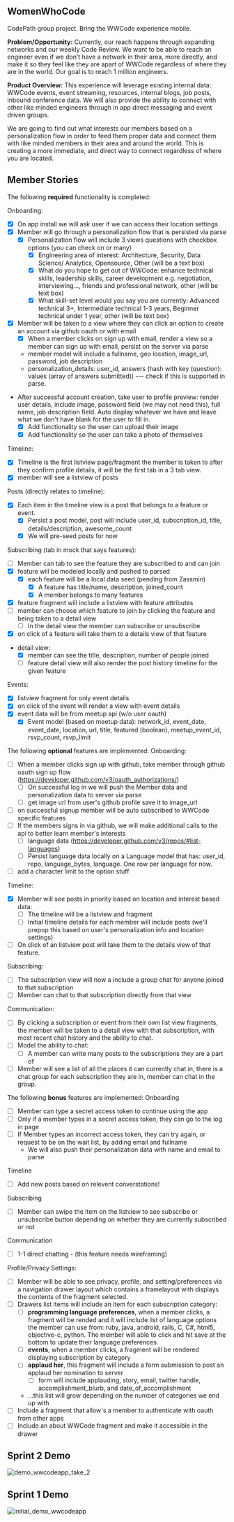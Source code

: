 ## WomenWhoCode
CodePath group project. Bring the WWCode experience mobile. 

**Problem/Opportunity:** Currently, our reach happens through expanding networks 
and our weekly Code Review. We want to be able to reach an engineer even if we 
don’t have a network in their area, more directly, and make it so they feel like 
they are apart of WWCode regardless of where they are in the world. Our goal is 
to reach 1 million engineers.  

**Product Overview:** This experience will leverage existing internal data: 
WWCode events, event streaming, resources, internal blogs, job posts, inbound 
conference data. We will also provide the ability to connect with other like 
minded engineers through in app direct messaging and event driven groups. 

We are going to find out what interests our members based on a personalization 
flow in order to feed them proper data and connect them with like minded members 
in their area and around the world. This is creating a more immediate, and 
direct way to connect regardless of where you are located.

## Member Stories

The following **required** functionality is completed:

Onboarding:
* [X] On app install we will ask user if we can access their location settings
* [X] Member will go through a personalization flow that is persisted via parse
  * [X] Personalization flow will include 3 views questions with checkbox options (you 
  can check on or many)
    * [X] Engineering area of interest: Architecture, Security, Data Science/ 
    Analytics, Opensource, Other (will be a text box)
    * [X] What do you hope to get out of WWCode: enhance technical skills, 
    leadership skills, career development e.g. negotiation, interviewing…, 
    friends and professional network, other (will be text box)
    * [X] What skill-set level would you say you are currently: Advanced 
    technical 3+, Intermediate technical 1-3 years, Beginner technical under 
    1 year, other (will be text box)
* [X] Member will be taken to a view where they can click an option to create 
an account via github oauth or with email
  * [X] When a member clicks on sign up with email, render a view so a member can 
  sign up with email, persist on the server via parse
  * member model will include a fullname, geo location, image_url, password, job description
  * personalization_details: user_id, answers (hash with key (question): values (array of answers submitted)) --- check if this is 
  supported in parse. 
* After successful account creation, take user to profile preview: render user details, 
include image, password field (we may not need this), full name, job description field. Auto display whatever we have and leave what we don't have blank for the user to fill in. 
  * [X] Add functionality so the user can upload their image
  * [X] Add functionality so the user can take a photo of themselves

Timeline:
* [X] Timeline is the first listview page/fragment the member is taken to after
they confirm profile details, it will be the first tab in a 3 tab view.  
* [X] member will see a listview of posts 
 
Posts (directly relates to timeline):
* [X] Each item in the timeline view is a post that belongs to a feature or event. 
  * [X] Persist a post model, post will include user_id, subscription_id, 
  title, details/description, awesome_count
  * [X] We will pre-seed posts for now

Subscribing (tab in mock that says features):
* [ ] Member can tab to see the feature they are subscribed to and can join
* [X] feature will be modeled locally and pushed to parsed
    * [X] each feature will be a local data seed 
    (pending from Zassmin) 
      * [X] A feature has title/name, description, joined_count
      * [X] A member belongs to many features
* [X] feature fragment will include a listview with feature attributes
* [ ] member can choose which feature to join by clicking the 
feature and being taken to a detail view
  * [ ] In the detail view the member can subscribe or unsubscribe 
* [X] on click of a feature will take them to a details view of that feature
* detail view: 
  * [X] member can see the title, description, number of people joined
  * [ ] feature detail view will also render the post history timeline for the given 
  feature

Events: 
* [X] listview fragment for only event details
* [X] on click of the event will render a view with event details
* [X] event data will be from meetup api (w/o user oauth)
  * [X] Event model (based on meetup data): network_id, event_date, 
        event_date, location, url, title, featured (boolean), meetup_event_id, 
        rsvp_count, rsvp_limit 

The following **optional** features are implemented:
Onboarding:
 * [ ] When a member clicks sign up with github, take member through github 
  oauth sign up flow (https://developer.github.com/v3/oauth_authorizations/)
    * [ ] On successful log in we will push the Member data and personalization
    data to server via parse
    * [ ] get image url from user's github profile save it to image_url
* [ ] on successful signup member will be auto subscribed to WWCode specific features
* [ ] If the members signs in via github, we will make additional calls to the api
to better learn member's interests
  * [ ] language data (https://developer.github.com/v3/repos/#list-languages)
  * [ ] Persist language data locally on a Language model that has: user_id, 
  repo, language_bytes, language. One row per language for now. 
* [ ] add a character limit to the option stuff

Timeline:
* [X] Member will see posts in priority based on location and interest based data:
  * [ ] The timeline will be a listview and fragment
  * [ ] Initial timeline details for each member will include posts (we'll prepop this based on user's personalization info and location settings)
* [ ] On click of an listview post will take them to the 
details view of that feature.

Subscribing:
* [ ] The subscription view will now a include a group chat for anyone joined 
to that subscription
* [ ] Member can chat to that subscription directly from that view

Communication:
* [ ] By clicking a subscription or event from their own list view fragments, 
the member will be taken to a detail view with that subscription, with most 
recent chat history and the ability to chat. 
* [ ] Model the ability to chat:
  * [ ] A member can write many posts to the subscriptions they are a part of
* [ ] Member will see a list of all the places it can currently chat in, there is 
a chat group for each subscription they are in, member can chat in the group.  

The following **bonus** features are implemented:
Onboarding
* [ ] Member can type a secret access token to continue using the app
* [ ] Only if a member types in a secret access token, they can go to the log
in page
* [ ] If Member types an incorrect access token, they can try again, or request to
be on the wait list, by adding email and fullname 
  * We will also push their personalization data with name and email to parse

Timeline
* [ ] Add new posts based on relevent converstations! 

Subscribing
* [ ] Member can swipe the item on the listview to see subscribe or unsubscribe 
button depending on whether they are currently subscribed or not

Communication
* [ ] 1-1 direct chatting - (this feature needs wireframing)

Profile/Privacy Settings:
* [ ] Member will be able to see privacy, profile, and setting/preferences via
a navigation drawer layout which contains a framelayout with displays the 
contents of the fragment selected. 
* [ ] Drawers list items will include an item for each subscription category: 
  * [ ] **programming language preferences**, when a member clicks, a fragment 
  will be rended and it will include list of language options the member can use 
  from: ruby, java, android, rails, C, C#, html5, objective-c, python. The 
  member will able to click and hit save at the bottom to update their language 
  preferences. 
  * [ ] **events**, when a member clicks, a fragment will be rendered 
  displaying subscription by category
  * [ ] **applaud her**, this fragment will include a form submission to post
  an applaud her nomination to server
    * [ ] form will include applauding, story, email, twitter handle,
    accomplishment_blurb, and date_of_accomplishment 
  * ...this list will grow depending on the number of categories we end up with 
* [ ] Include a fragment that allow's a member to authenticate with oauth from
other apps
* [ ] Include an about WWCode fragment and make it accessible in the drawer

## Sprint 2 Demo

![demo_wwcodeapp_take_2](https://cloud.githubusercontent.com/assets/1654151/10802450/2e76131e-7d7a-11e5-874b-0f0e12257d64.gif)

## Sprint 1 Demo

![initial_demo_wwcodeapp](https://cloud.githubusercontent.com/assets/1654151/10651944/6a353ef2-7807-11e5-9df1-dd3fd254c2e6.gif)
